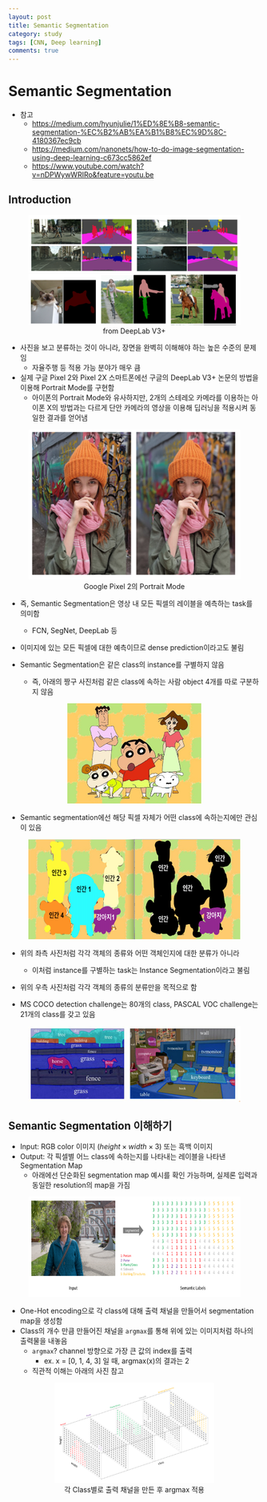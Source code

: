 ```yaml
---
layout: post
title: Semantic Segmentation
category: study
tags: [CNN, Deep learning]
comments: true
---
```


# Semantic Segmentation
- 참고
  - https://medium.com/hyunjulie/1%ED%8E%B8-semantic-segmentation-%EC%B2%AB%EA%B1%B8%EC%9D%8C-4180367ec9cb
  - https://medium.com/nanonets/how-to-do-image-segmentation-using-deep-learning-c673cc5862ef
  - https://www.youtube.com/watch?v=nDPWywWRIRo&feature=youtu.be

## Introduction

<center>
<figure>
<img src="/assets/post_img/study/2019-12-08-segmentation/fig1.png" alt="views">
<img src="/assets/post_img/study/2019-12-08-segmentation/fig2.png" alt="views">
<figcaption>from DeepLab V3+</figcaption>
</figure>
</center>

- 사진을 보고 분류하는 것이 아니라, 장면을 완벽히 이해해야 하는 높은 수준의 문제임
  - 자율주행 등 적용 가능 분야가 매우 큼
- 실제 구글 Pixel 2와 Pixel 2X 스마트폰에선 구글의 DeepLab V3+ 논문의 방법을 이용해 Portrait Mode를 구현함
  - 아이폰의 Portrait Mode와 유사하지만, 2개의 스테레오 카메라를 이용하는 아이폰 X의 방법과는 다르게 단안 카메라의 영상을 이용해 딥러닝을 적용시켜 동일한 결과를 얻어냄

<center>
<figure>
<img src="/assets/post_img/study/2019-12-08-segmentation/fig3.png" alt="views" height="300">
<figcaption>Google Pixel 2의 Portrait Mode</figcaption>
</figure>
</center>

- 즉, Semantic Segmentation은 영상 내 모든 픽셀의 레이블을 예측하는 task를 의미함
  - FCN, SegNet, DeepLab 등
- 이미지에 있는 모든 픽셀에 대한 예측이므로 dense prediction이라고도 불림

- Semantic Segmentation은 같은 class의 instance를 구별하지 않음
  - 즉, 아래의 짱구 사진처럼 같은 class에 속하는 사람 object 4개를 따로 구분하지 않음

<center>
<figure>
<img src="/assets/post_img/study/2019-12-08-segmentation/fig4.png" alt="views" height="200">
<figcaption></figcaption>
</figure>
</center>

- Semantic segmentation에선 해당 픽셀 자체가 어떤 class에 속하는지에만 관심이 있음

<center>
<figure>
<img src="/assets/post_img/study/2019-12-08-segmentation/fig5.png" alt="views" height="200">
<figcaption></figcaption>
</figure>
</center>
  
- 위의 좌측 사진처럼 각각 객체의 종류와 어떤 객체인지에 대한 분류가 아니라
  - 이처럼 instance를 구별하는 task는 Instance Segmentation이라고 불림
- 위의 우측 사진처럼 각각 객체의 종류의 분류만을 목적으로 함

- MS COCO detection challenge는 80개의 class, PASCAL VOC challenge는 21개의 class를 갖고 있음

<center>
<figure>
<img src="/assets/post_img/study/2019-12-08-segmentation/fig6.png" alt="views">
<figcaption></figcaption>
</figure>
</center>

## Semantic Segmentation 이해하기
- Input: RGB color 이미지 ($height\times width\times 3$) 또는 흑백 이미지
- Output: 각 픽셀별 어느 class에 속하는지를 나타내는 레이블을 나타낸 Segmentation Map
  - 아래에선 단순화된 segmentation map 예시를 확인 가능하며, 실제론 입력과 동일한 resolution의 map을 가짐

<center>
<figure>
<img src="/assets/post_img/study/2019-12-08-segmentation/fig7.png" alt="views" height="200">
<figcaption></figcaption>
</figure>
</center>

- One-Hot encoding으로 각 class에 대해 출력 채널을 만들어서 segmentation map을 생성함
- Class의 개수 만큼 만들어진 채널을 `argmax`를 통해 위에 있는 이미지처럼 하나의 출력물을 내놓음
  - `argmax`? channel 방향으로 가장 큰 값의 index를 출력
    - ex. x = [0, 1, 4, 3] 일 때, argmax(x)의 결과는 2
  - 직관적 이해는 아래의 사진 참고

<center>
<figure>
<img src="/assets/post_img/study/2019-12-08-segmentation/fig8.png" alt="views" height="200">
<figcaption>각 Class별로 출력 채널을 만든 후 argmax 적용</figcaption>
</figure>
</center>

